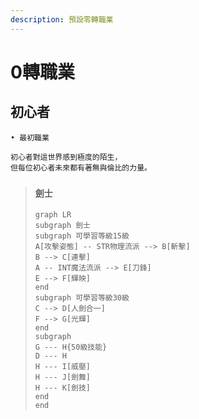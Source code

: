 ```yaml
---
description: 預設零轉職業
---
```


# 0轉職業

## 初心者

```text
• 最初職業

初心者對這世界感到極度的陌生，
但每位初心者未來都有著無與倫比的力量。
```

### 

> #### 劍士
>
> ```text
> graph LR
> subgraph 劍士
> subgraph 可學習等級15級
> A[攻擊姿態] -- STR物理流派 --> B[斬擊]
> B --> C[連擊]
> A -- INT魔法流派 --> E[刀鋒]
> E --> F[輝映]
> end 
> subgraph 可學習等級30級
> C --> D[人劍合一]
> F --> G[光輝]
> end
> subgraph 
> G --- H{50級技能}
> D --- H
> H --- I[威壓]
> H --- J[劍舞]
> H --- K[劍技]
> end
> end
> ```

